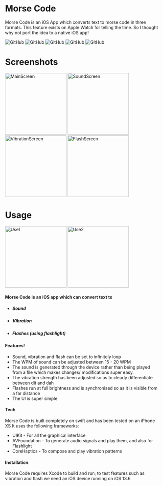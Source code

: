 # Morse Code
Morse Code is an iOS App which converts text to morse code in three formats. This feature exists on Apple Watch for telling the time. So I thought why not port the idea to a native iOS app!

![GitHub](https://img.shields.io/github/license/AsadAzam/MorseCode?style=for-the-badge)
![GitHub](https://img.shields.io/github/issues-raw/AsadAzam/MorseCode?style=for-the-badge)
![GitHub](https://img.shields.io/github/issues-closed-raw/AsadAzam/MorseCode?style=for-the-badge)
![GitHub](https://img.shields.io/github/issues-pr/AsadAzam/MorseCode?style=for-the-badge)
![GitHub](https://img.shields.io/github/last-commit/AsadAzam/MorseCode?style=for-the-badge)

# Screenshots
<p float="left">
  <img src="https://user-images.githubusercontent.com/32137859/90597714-464c1700-e20f-11ea-821a-9846b74e615a.png" alt="MainScreen" width="200"/>
  <img src="https://user-images.githubusercontent.com/32137859/90598375-865fc980-e210-11ea-9240-32f9dd21ee2d.png" alt="SoundScreen" width="200"/>
  <img src="https://user-images.githubusercontent.com/32137859/90598545-dd659e80-e210-11ea-90f3-e3b8aa378134.png" alt="VibrationScreen" width="200"/>
  <img src="https://user-images.githubusercontent.com/32137859/90598610-fbcb9a00-e210-11ea-97fb-3576cf8da652.png" alt="FlashScreen" width="200"/>
</p>

# Usage
<p float="left">
  <img src="https://user-images.githubusercontent.com/32137859/90598751-451be980-e211-11ea-8940-32a0a2bd59fa.png" alt="Use1" width="200"/>
  <img src="https://user-images.githubusercontent.com/32137859/90598775-51a04200-e211-11ea-8124-ddefb059acc0.png" alt="Use2" width="200"/>  
</p>

#### Morse Code is an iOS app which can convert text to
- ##### Sound
- ##### Vibration
- ##### Flashes (using flashlight)

#### Features!
  - Sound, vibration and flash can be set to infinitely loop
  - The WPM of sound can be adjusted between 15 - 20 WPM
  - The sound is generated through the device rather than being played from a file which makes changes/ modifications super easy.
  - The vibration strength has been adjusted so as to clearly differentiate between dit and dah
  - Flashes run at full brightness and is synchronised so as it is visible from a far distance
  - The UI is super simple

#### Tech

Morse Code is built completely on swift and has been tested on an iPhone XS
It uses the following frameworks:

* UIKit - For all the graphical interface
* AVFoundation - To generate audio signals and play them, and also for Flashlight
* CoreHaptics - To compose and play vibration patterns

#### Installation
Morse Code requires Xcode to build and run, to test features such as vibration and flash we need an iOS device running on iOS 13.6
